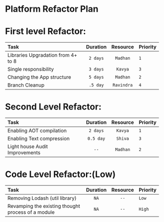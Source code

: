 # Platform Refactor Plan

# First level Refactor:

| Task                               | Duration |  Resource  | Priority |
| :--------------------------------- | :------: | :--------: | :------- |
| Libraries Upgradation from 4+ to 8 | `2 days` |  `Madhan`  | `1`      |
| Single responsibility              | `3 days` |  `Kavya`   | `3`      |
| Changing the App structure         | `5 days` |  `Madhan`  | `2`      |
| Branch Cleanup                     | `.5 day` | `Ravindra` | `4`      |

# Second Level Refactor:

| Task                           | Duration  | Resource | Priority |
| :----------------------------- | :-------: | :------: | :------- |
| Enabling AOT compilation       | `2 days`  | `Kavya`  | `1`      |
| Enabling Text compression      | `0.5 day` | `Shiva`  | `3`      |
| Light house Audit Improvements |   `--`    | `Madhan` | `2`      |

# Code Level Refactor:(Low)

| Task                                               | Duration | Resource | Priority |
| :------------------------------------------------- | :------: | :------: | :------- |
| Removing Lodash (util library)                     |   `NA`   |   `--`   | `Low`    |
| Revamping the existing thought process of a module |   `NA`   |   `--`   | `High`   |
